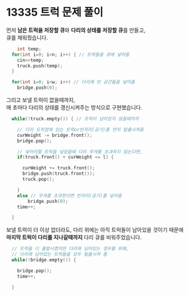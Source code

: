# 13335 트럭 문제 풀이

먼저 <b>남은 트럭을 저장할 큐</b>와 <b>다리의 상태를 저장할 큐</b>를 만들고,<br>큐를 채워줬습니다.

```c++
	int temp;
  for(int i=0; i<n; i++) { // 트럭들을 큐에 넣어줌
    cin>>temp;
    truck.push(temp);
  }

  for(int i=0; i<w; i++) // 다리에 빈 공간들을 넣어줌
    bridge.push(0);
```

그리고 </b>보낼 트럭이 없을때까지</b>,<br>매 초마다 다리의 상태를 갱신시켜주는 방식으로 구현했습니다.

```c++
  while(!truck.empty()) { // 트럭이 남아있지 않을때까지

    // 다리 도착점에 있는 트럭or빈자리(공기)를 먼저 탈출시켜줌
    curWeight -= bridge.front();
    bridge.pop();

    // 넣어야할 트럭을 넣었을때 다리 무게를 초과하지 않는다면,
    if(truck.front() + curWeight <= l) {

      curWeight += truck.front();
      bridge.push(truck.front());
      truck.pop();

    }
    else // 무게를 초과한다면 빈자리(공기)를 넣어줌
        bridge.push(0);
    time++;

  }
```

보낼 트럭이 더 이상 없더라도, 다리 위에는 아직 트럭들이 남아있을 것이기 때문에<br>
<b>마지막 트럭이 다리를 지나갈때까지</b> 다리 큐를 비워주었습니다.

```c++
  // 트럭을 다 출발시켰지만 다리에 남아있는 경우를 위해,
  // 다리에 남아있는 트럭들을 모두 탈출시켜 줌
  while(!bridge.empty()) {

    bridge.pop();
    time++;

  }
```